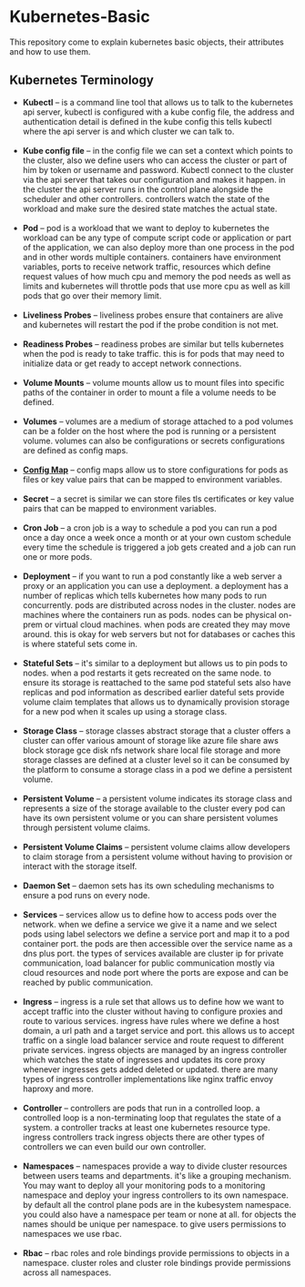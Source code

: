 # Kubernetes-Basic
This repository come to explain kubernetes basic objects, their attributes and how to use them.

## Kubernetes Terminology
- **Kubectl** – is a command line tool that allows us to talk to the kubernetes api server, kubectl is configured with a kube config file, the address and authentication detail is defined in the kube config this tells kubectl where the api server is and which cluster we can talk to.
<br/><br/>
- **Kube config file** – in the config file we can set a context which points to the cluster, also we define users who can access the cluster or part of him by token or username and password. Kubectl connect to the cluster via the api server that takes our configuration and makes it happen. in the cluster the api server runs in the control plane alongside the scheduler and other controllers. controllers watch the state of the workload and make sure the desired state matches the actual state.
<br/><br/>
- **Pod** – pod is a workload that we want to deploy to kubernetes the workload can be any type of compute script code or application or part of the application, we can also deploy more than one process in the pod and in other words multiple containers. containers have environment variables, ports to receive network traffic, resources which define request values of how much cpu and memory the pod needs as well as limits and kubernetes will throttle pods that use more cpu as well as kill pods that go over their memory limit.
<br/><br/>
- **Liveliness Probes** – liveliness probes ensure that containers are alive and kubernetes will restart the pod if the probe condition is not met.
<br/><br/>
- **Readiness Probes** – readiness probes are similar but tells kubernetes when the pod is ready to take traffic. this is for pods that may need to initialize data or get ready to accept network connections.
<br/><br/>
- **Volume Mounts** – volume mounts allow us to mount files into specific paths of the container in order to mount a file a volume needs to be defined.
<br/><br/>
- **Volumes** – volumes are a medium of storage attached to a pod volumes can be a folder on the host where the pod is running or a persistent volume. volumes can also be configurations or secrets configurations are defined as config maps.
<br/><br/>
- **[Config Map](https://github.com/matanelg/Kubernetes-Basic/tree/main/ConfigMap)** – config maps allow us to store configurations for pods as files or key value pairs that can be mapped to environment variables.
<br/><br/>
- **Secret** – a secret is similar we can store files tls certificates or key value pairs that can be mapped to environment variables.
<br/><br/>
- **Cron Job** – a cron job is a way to schedule a pod you can run a pod once a day once a week once a month or at your own custom schedule every time the schedule is triggered a job gets created and a job can run one or more pods.
<br/><br/>
- **Deployment** – if you want to run a pod constantly like a web server a proxy or an application you can use a deployment. a deployment has a number of replicas which tells kubernetes how many pods to run concurrently. pods are distributed across nodes in the cluster. nodes are machines where the containers run as pods. nodes can be physical on-prem or virtual cloud machines. when pods are created they may move around. this is okay for web servers but not for databases or caches this is where stateful sets come in.
<br/><br/>
- **Stateful Sets** –  it's similar to a deployment but allows us to pin pods to nodes. when a pod restarts it gets recreated on the same node. to ensure its storage is reattached to the same pod stateful sets also have replicas and pod information as described earlier dateful sets provide volume claim templates that allows us to dynamically provision storage for a new pod when it scales up using a storage class.
<br/><br/>
- **Storage Class** – storage classes abstract storage that a cluster offers a cluster can offer various amount of storage like azure file share aws block storage gce disk nfs network share local file storage and more storage classes are defined at a cluster level so it can be consumed by the platform to consume a storage class in a pod we define a persistent volume.
<br/><br/>
- **Persistent Volume** – a persistent volume indicates its storage class and represents a size of the storage available to the cluster every pod can have its own persistent volume or you can share persistent volumes through persistent volume claims.
<br/><br/>
- **Persistent Volume Claims** –  persistent volume claims allow developers to claim storage from a persistent volume without having to provision or interact with the storage itself.
<br/><br/>
- **Daemon Set** – daemon sets has its own scheduling mechanisms to ensure a pod runs on every node.
<br/><br/>
- **Services** – services allow us to define how to access pods over the network. when we define a service we give it a name and we select pods using label selectors we define a service port and map it to a pod container port. the pods are then accessible over the service name as a dns plus port. the types of services available are cluster ip for private communication, load balancer for public communication mostly via cloud resources and node port where the ports are expose and can be reached by public communication.
<br/><br/>
- **Ingress** – ingress is a rule set that allows us to define how we want to accept traffic into the cluster without having to configure proxies and route to various services. ingress have rules where we define a host domain, a url path and a target service and port. this allows us to accept traffic on a single load balancer service and route request to different private services. ingress objects are managed by an ingress controller which watches the state of ingresses and updates its core proxy whenever ingresses gets added deleted or updated. there are many types of ingress controller implementations like nginx traffic envoy haproxy and more.
<br/><br/>
- **Controller** – controllers are pods that run in a controlled loop. a controlled loop is a non-terminating loop that regulates the state of a system. a controller tracks at least one kubernetes resource type. ingress controllers track ingress objects there are other types of controllers we can even build our own controller.
<br/><br/>
- **Namespaces** – namespaces provide a way to divide cluster resources between users teams and departments. it's like a grouping mechanism. You may want to deploy all your monitoring pods to a monitoring namespace and deploy your ingress controllers to its own namespace. by default all the control plane pods are in the kubesystem namespace. you could also have a namespace per team or none at all. for objects the names should be unique per namespace. to give users permissions to namespaces we use rbac.
<br/><br/>
- **Rbac** – rbac roles and role bindings provide permissions to objects in a namespace. cluster roles and cluster role bindings provide permissions across all namespaces.
<br/><br/>



